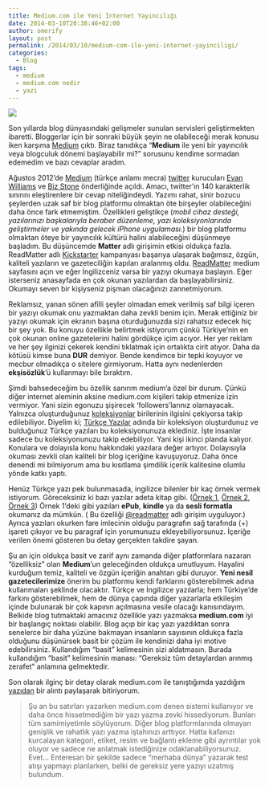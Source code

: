 ```yaml
---
title: Medium.com ile Yeni İnternet Yayıncılığı
date: 2014-03-10T20:38:46+02:00
author: omerify
layout: post
permalink: /2014/03/10/medium-com-ile-yeni-internet-yayinciligi/
categories:
  - Blog
tags:
  - medium
  - medium.com nedir
  - yazi
---
```


![](https://storage.googleapis.com/omerify/uploads/2021/01/medium-anasayfa-homepage.png) 

Son yıllarda blog dünyasındaki gelişmeler sunulan servisleri geliştirmekten ibaretti. Bloggerlar için bir sonraki büyük şeyin ne olabileceği merak konusu iken karşıma <a href="http://omerify.medium.com/" target="_blank" rel="noreferrer noopener">Medium</a> çıktı. Biraz tanıdıkça “**Medium** ile yeni bir yayıncılık veya blogculuk dönemi başlayabilir mi?” sorusunu kendime sormadan edemedim ve bazı cevaplar aradım.

Ağustos 2012&#8217;de <a href="http://medium.com/" target="_blank" rel="noreferrer noopener nofollow">Medium</a> (türkçe anlamı mecra) <a href="http://twitter.com/omerify" target="_blank" rel="noopener">twitter</a> kurucuları <a href="http://en.wikipedia.org/wiki/Evan_Williams_%28entrepreneur%29" target="_blank" rel="noreferrer noopener nofollow">Evan Williams</a> ve <a href="http://tr.wikipedia.org/wiki/Biz_Stone" target="_blank" rel="noreferrer noopener nofollow">Biz Stone</a> önderliğinde açıldı. Amacı, twitter’ın 140 karakterlik sınırını eleştirenlere bir cevap niteliğindeydi. Yazımı rahat, sinir bozucu şeylerden uzak saf bir blog platformu olmaktan öte birşeyler olabileceğini daha önce fark etmemiştim. Özellikleri geliştikçe (_mobil cihaz desteği, yazılarınızı başkalarıyla beraber düzenleme, yazı koleksiyonlarında geliştirmeler ve yakında gelecek iPhone uygulaması._) bir blog platformu olmaktan öteye bir yayıncılık kültürü halini alabileceğini düşünmeye başladım. Bu düşüncemde **Matter** adlı girişimin etkisi oldukça fazla. ReadMatter adlı <a href="https://www.kickstarter.com/projects/readmatter/matter" target="_blank" rel="noreferrer noopener nofollow">Kickstarter</a> kampanyası başarıya ulaşarak bağımsız, özgün, kaliteli yazıların ve gazeteciliğin kapıları aralanmış oldu. <a href="http://medium.com/matter" target="_blank" rel="noreferrer noopener nofollow">ReadMatter</a> medium sayfasını açın ve eğer İngilizceniz varsa bir yazıyı okumaya başlayın. Eğer isterseniz anasayfada en çok okunan yazılardan da başlayabilirsiniz. Okumayı seven bir kişiyseniz pişman olacağınızı zannetmiyorum.

<!--more-->

Reklamsız, yanan sönen afilli şeyler olmadan emek verilmiş saf bilgi içeren bir yazıyı okumak onu yazmaktan daha zevkli benim için. Merak ettiğiniz bir yazıyı okumak için ekranın başına oturduğunuzda sizi rahatsız edecek hiç bir şey yok. Bu konuyu özellikle belirtmek istiyorum çünkü Türkiye’nin en çok okunan online gazetelerini halini gördükçe içim acıyor. Her yer reklam ve her şey ilginizi çekerek kendini tıklatmak için ortalıkta cirit atıyor. Daha da kötüsü kimse buna **DUR** demiyor. Bende kendimce bir tepki koyuyor ve mecbur olmadıkça o sitelere girmiyorum. Hatta aynı nedenlerden **ekşisözlük**’ü kullanmayı bile bıraktım.

Şimdi bahsedeceğim bu özellik sanırım medium’a özel bir durum. Çünkü diğer internet aleminin aksine medium.com kişileri takip etmenize izin vermiyor. Yani sizin egonuzu şişirecek ‘followers’larınız olamayacak. Yalnızca oluşturduğunuz <a href="https://medium.com/collections" target="_blank" rel="noreferrer noopener nofollow">koleksiyonlar</a> birilerinin ilgisini çekiyorsa takip edilebiliyor. Diyelim ki; <a href="https://medium.com/turkce-yazilar" target="_blank" rel="noreferrer noopener nofollow">Türkçe Yazılar</a> adında bir koleksiyon oluşturdunuz ve bulduğunuz Türkçe yazıları bu koleksiyonunuza eklediniz. İşte insanlar sadece bu koleksiyonunuzu takip edebiliyor. Yani kişi ikinci planda kalıyor. Konulara ve dolayısla konu hakkındaki yazılara değer artıyor. Dolayısıyla okuması zevkli olan kaliteli bir blog içeriğine kavuşuyoruz. Daha önce denendi mi bilmiyorum ama bu kısıtlama şimdilik içerik kalitesine olumlu yönde katkı yaptı.

Henüz Türkçe yazı pek bulunmasada, ingilizce bilenler bir kaç örnek vermek istiyorum. Göreceksiniz ki bazı yazılar adeta kitap gibi. (<a href="https://medium.com/matter/9fb62a68597b" target="_blank" rel="noreferrer noopener nofollow">Örnek 1</a>, <a href="https://medium.com/editors-picks/26ab1e09632d" target="_blank" rel="noreferrer noopener nofollow">Örnek 2</a>, <a href="https://medium.com/disney-and-animation/7c0bbc7252ef" target="_blank" rel="noreferrer noopener nofollow">Örnek 3</a>) Örnek 1&#8217;deki gibi yazıları **ePub**, **kindle** ya da **sesli formatla** okumanız da mümkün. ( Bu özelliği <a href="http://medium.com/matter" target="_blank" rel="noreferrer noopener nofollow">@readmatter</a> adlı girişim uyguluyor.) Ayrıca yazıları okurken fare imlecinin olduğu paragrafın sağ tarafında (+) işareti çıkıyor ve bu paragraf için yorumunuzu ekleyebiliyorsunuz. İçeriğe verilen önemi gösteren bu detay gerçekten takdire şayan.

Şu an için oldukça basit ve zarif aynı zamanda diğer platformlara nazaran “özelliksiz” olan **Medium**’un geleceğinden oldukça umutluyum. Hayalini kurduğum temiz, kaliteli ve özgün içeriğin anahtarı gibi duruyor. **Yeni nesil gazetecilerimize** önerim bu platformu kendi farklarını gösterebilmek adına kullanmaları şeklinde olacaktır. Türkçe ve İngilizce yazılarla; hem Türkiye’de farkını gösterebilmek, hem de dünya çapında diğer yazarlarla etkileşim içinde bulunarak bir çok kapının açılmasına vesile olacağı kanısındayım. Belkide blog tutmaktaki amacınız özellikle yazı yazmaksa **medium.com** iyi bir başlangıç noktası olabilir. Blog açıp bir kaç yazı yazdıktan sonra senelerce bir daha yüzüne bakmayan insanların sayısının oldukça fazla olduğunu düşünürsek basit bir çözüm ile kendinizi daha iyi motive edebilirsiniz. Kullandığım “basit” kelimesinin sizi aldatmasın. Burada kullandığım “basit” kelimesinin manası: “Gereksiz tüm detaylardan arınmış zerafet” anlamına gelmektedir.

Son olarak ilginç bir detay olarak medium.com ile tanıştığımda yazdığım <a href="https://medium.com/p/2e2ac022a349" target="_blank" rel="noreferrer noopener nofollow">yazıdan</a> bir alıntı paylaşarak bitiriyorum.

<blockquote>
  <p>
    Şu an bu satırları yazarken medium.com denen sistemi kullanıyor ve daha önce hissetmediğim bir yazı yazma zevki hissediyorum. Bunları tüm samimiyetimle söylüyorum. Diğer blog platformlarında olmayan genişlik ve rahatlık yazı yazma iştahınızı arttıyor. Hatta kafanızı kurcalayan kategori, etiket, resim ve bağlantı ekleme gibi ayrıntılar yok oluyor ve sadece ne anlatmak istediğinize odaklanabiliyorsunuz. Evet… Enteresan bir şekilde sadece “merhaba dünya” yazarak test atışı yapmayı planlarken, belki de gereksiz yere yazıyı uzatmış bulundum.
  </p>
</blockquote>
